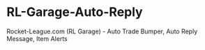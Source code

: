 # RL-Garage-Auto-Reply
Rocket-League.com (RL Garage) - Auto Trade Bumper, Auto Reply Message, Item Alerts
